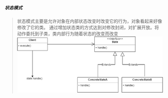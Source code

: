 ##### 状态模式
> 状态模式主要是允许对象在内部状态改变时改变它的行为，对象看起来好像修改了它的类。
> 通过增加状态类的方式达到对修改封闭，对扩展开放。将动作委托到子类，类内部行为随着状态的改变而改变
![state](image/statepattern.png)